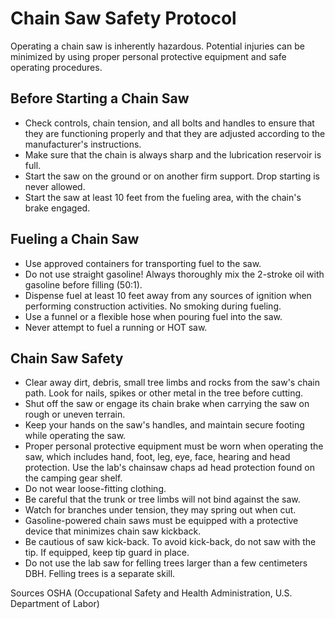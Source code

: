Chain Saw Safety Protocol
=========================

Operating a chain saw is inherently hazardous. Potential injuries can be minimized by using proper personal protective equipment and safe operating procedures.

## Before Starting a Chain Saw ##

- Check controls, chain tension, and all bolts and handles to ensure that they are functioning properly and that they are adjusted according to the manufacturer's instructions.
- Make sure that the chain is always sharp and the lubrication reservoir is full.
- Start the saw on the ground or on another firm support. Drop starting is never allowed.
- Start the saw at least 10 feet from the fueling area, with the chain's brake engaged.

## Fueling a Chain Saw ##

- Use approved containers for transporting fuel to the saw.
- Do not use straight gasoline! Always thoroughly mix the 2-stroke oil with gasoline before filling (50:1).
- Dispense fuel at least 10 feet away from any sources of ignition when performing construction activities. No smoking during fueling.
- Use a funnel or a flexible hose when pouring fuel into the saw.
- Never attempt to fuel a running or HOT saw.

## Chain Saw Safety ##

- Clear away dirt, debris, small tree limbs and rocks from the saw's chain path. Look for nails, spikes or other metal in the tree before cutting.
- Shut off the saw or engage its chain brake when carrying the saw on rough or uneven terrain.
- Keep your hands on the saw's handles, and maintain secure footing while operating the saw.
- Proper personal protective equipment must be worn when operating the saw, which includes hand, foot, leg, eye, face, hearing and head protection.  Use the lab's chainsaw chaps ad head protection found on the camping gear shelf.
- Do not wear loose-fitting clothing.
- Be careful that the trunk or tree limbs will not bind against the saw.
- Watch for branches under tension, they may spring out when cut.
- Gasoline-powered chain saws must be equipped with a protective device that minimizes chain saw kickback.
- Be cautious of saw kick-back. To avoid kick-back, do not saw with the tip. If equipped, keep tip guard in place.
- Do not use the lab saw for felling trees larger than a few centimeters DBH.  Felling trees is a separate skill.


Sources OSHA (Occupational Safety and Health Administration, U.S. Department of Labor) 
